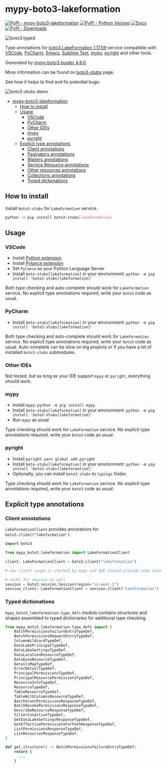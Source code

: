 # mypy-boto3-lakeformation

[![PyPI - mypy-boto3-lakeformation](https://img.shields.io/pypi/v/mypy-boto3-lakeformation.svg?color=blue)](https://pypi.org/project/mypy-boto3-lakeformation)
[![PyPI - Python Version](https://img.shields.io/pypi/pyversions/mypy-boto3-lakeformation.svg?color=blue)](https://pypi.org/project/mypy-boto3-lakeformation)
[![Docs](https://img.shields.io/readthedocs/mypy-boto3-builder.svg?color=blue)](https://mypy-boto3-builder.readthedocs.io/)
[![PyPI - Downloads](https://img.shields.io/pypi/dw/mypy-boto3-lakeformation?color=blue)](https://pypistats.org/packages/mypy-boto3-lakeformation)

![boto3.typed](https://github.com/vemel/mypy_boto3_builder/raw/master/logo.png)

Type annotations for
[boto3.LakeFormation 1.17.59](https://boto3.amazonaws.com/v1/documentation/api/1.17.59/reference/services/lakeformation.html#LakeFormation) service
compatible with
[VSCode](https://code.visualstudio.com/),
[PyCharm](https://www.jetbrains.com/pycharm/),
[Emacs](https://www.gnu.org/software/emacs/),
[Sublime Text](https://www.sublimetext.com/),
[mypy](https://github.com/python/mypy),
[pyright](https://github.com/microsoft/pyright)
and other tools.

Generated by [mypy-boto3-buider 4.6.0](https://github.com/vemel/mypy_boto3_builder).

More information can be found on [boto3-stubs](https://pypi.org/project/boto3-stubs/) page.

See how it helps to find and fix potential bugs:

![boto3-stubs demo](https://github.com/vemel/mypy_boto3_builder/raw/master/demo.gif)

- [mypy-boto3-lakeformation](#mypy-boto3-lakeformation)
  - [How to install](#how-to-install)
  - [Usage](#usage)
    - [VSCode](#vscode)
    - [PyCharm](#pycharm)
    - [Other IDEs](#other-ides)
    - [mypy](#mypy)
    - [pyright](#pyright)
  - [Explicit type annotations](#explicit-type-annotations)
    - [Client annotations](#client-annotations)
    - [Paginators annotations](#paginators-annotations)
    - [Waiters annotations](#waiters-annotations)
    - [Service Resource annotations](#service-resource-annotations)
    - [Other resources annotations](#other-resources-annotations)
    - [Collections annotations](#collections-annotations)
    - [Typed dictionations](#typed-dictionations)

## How to install

Install `boto3-stubs` for `LakeFormation` service.

```bash
python -m pip install boto3-stubs[lakeformation]
```

## Usage

### VSCode

- Install [Python extension](https://marketplace.visualstudio.com/items?itemName=ms-python.python)
- Install [Pylance extension](https://marketplace.visualstudio.com/items?itemName=ms-python.vscode-pylance)
- Set `Pylance` as your Python Language Server
- Install `boto-stubs[lakeformation]` in your environment: `python -m pip install 'boto3-stubs[lakeformation]'`

Both type checking and auto-complete should work for `LakeFormation` service.
No explicit type annotations required, write your `boto3` code as usual.

### PyCharm

- Install `boto-stubs[lakeformation]` in your environment: `python -m pip install 'boto3-stubs[lakeformation]'`

Both type checking and auto-complete should work for `LakeFormation` service.
No explicit type annotations required, write your `boto3` code as usual.
Auto-complete can be slow on big projects or if you have a lot of installed `boto3-stubs` submodules.

### Other IDEs

Not tested, but as long as your IDE support `mypy` or `pyright`, everything should work.

### mypy

- Install `mypy`: `python -m pip install mypy`
- Install `boto-stubs[lakeformation]` in your environment: `python -m pip install 'boto3-stubs[lakeformation]'`
- Run `mypy` as usual

Type checking should work for `LakeFormation` service.
No explicit type annotations required, write your `boto3` code as usual.

### pyright

- Install `pyright`: `yarn global add pyright`
- Install `boto-stubs[lakeformation]` in your environment: `python -m pip install 'boto3-stubs[lakeformation]'`
- Optionally, you can install `boto3-stubs` to `typings` folder.

Type checking should work for `LakeFormation` service.
No explicit type annotations required, write your `boto3` code as usual.

## Explicit type annotations

### Client annotations

`LakeFormationClient` provides annotations for `boto3.client("lakeformation")`.

```python
import boto3

from mypy_boto3_lakeformation import LakeFormationClient

client: LakeFormationClient = boto3.client("lakeformation")

# now client usage is checked by mypy and IDE should provide code auto-complete

# works for session as well
session = boto3.session.Session(region="us-west-1")
session_client: LakeFormationClient = session.client("lakeformation")
```








### Typed dictionations

`mypy_boto3_lakeformation.type_defs` module contains structures and shapes assembled
to typed dictionaries for additional type checking.

```python
from mypy_boto3_lakeformation.type_defs import (
    BatchPermissionsFailureEntryTypeDef,
    BatchPermissionsRequestEntryTypeDef,
    ColumnWildcardTypeDef,
    DataLakePrincipalTypeDef,
    DataLakeSettingsTypeDef,
    DataLocationResourceTypeDef,
    DatabaseResourceTypeDef,
    DetailsMapTypeDef,
    ErrorDetailTypeDef,
    PrincipalPermissionsTypeDef,
    PrincipalResourcePermissionsTypeDef,
    ResourceInfoTypeDef,
    ResourceTypeDef,
    TableResourceTypeDef,
    TableWithColumnsResourceTypeDef,
    BatchGrantPermissionsResponseTypeDef,
    BatchRevokePermissionsResponseTypeDef,
    DescribeResourceResponseTypeDef,
    FilterConditionTypeDef,
    GetDataLakeSettingsResponseTypeDef,
    GetEffectivePermissionsForPathResponseTypeDef,
    ListPermissionsResponseTypeDef,
    ListResourcesResponseTypeDef,
)

def get_structure() -> BatchPermissionsFailureEntryTypeDef:
    return {
      ...
    }
```
